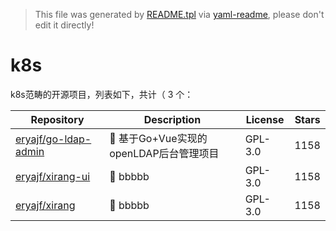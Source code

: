 > This file was generated by [README.tpl](README.tpl) via [yaml-readme](https://github.com/LinuxSuRen/yaml-readme), please don't edit it directly!


# k8s

k8s范畴的开源项目，列表如下，共计（ 3 个：


| Repository | Description | License | Stars |
|---|---|---|---|
|[eryajf/go-ldap-admin](https://github.com/eryajf/go-ldap-admin)|🌉 基于Go&#43;Vue实现的openLDAP后台管理项目|GPL-3.0| 1158 |
|[eryajf/xirang-ui](https://github.com/eryajf/xirang-ui)|🌉 bbbbb|GPL-3.0| 1158 |
|[eryajf/xirang](https://github.com/eryajf/xirang)|🌉 bbbbb|GPL-3.0| 1158 |
